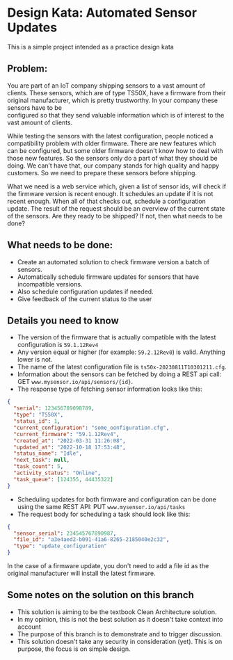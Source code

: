 # Design Kata: Automated Sensor Updates
This is a simple project intended as a practice design kata

## Problem:
You are part of an IoT company shipping sensors to a vast amount of clients. These sensors, which are of type TS50X, 
have a firmware from their original manufacturer, which is pretty trustworthy. In your company these sensors have to be  
configured so that they send valuable information which is of interest to the vast amount of clients.

While testing the sensors with the latest configuration, people noticed a compatibility problem with older firmware. There 
are new features which can be configured, but some older firmware doesn't know how to deal with those new features. 
So the sensors only do a part of what they should be doing. We can’t have that, our company stands for high quality and 
happy customers. So we need to prepare these sensors before shipping. 

What we need is a web service which, given a list of sensor ids, will check if the firmware version is recent enough. It 
schedules an update if it is not recent enough. When all of that checks out, schedule a configuration update. The result
of the request should be an overview of the current state of the sensors. Are they ready to be shipped? If not, then what
needs to be done?

## What needs to be done: 

- Create an automated solution to check firmware version a batch of sensors.
- Automatically schedule firmware updates for sensors that have incompatible versions.
- Also schedule configuration updates if needed. 
- Give feedback of the current status to the user 

## Details you need to know 

- The version of the firmware that is actually compatible with the latest configuration is `59.1.12Rev4`
- Any version equal or higher (for example: `59.2.12Rev0`) is valid. Anything lower is not.
- The name of the latest configuration file is `ts50x-20230811T10301211.cfg`. 
- Information about the sensors can be fetched by doing a REST api call: GET `www.mysensor.io/api/sensors/{id}`. 
- The response type of fetching sensor information looks like this:
```json
{
  "serial": 123456789098789,
  "type": "TS50X",
  "status_id": 1,
  "current_configuration": "some_oonfiguration.cfg",
  "current_firmware": "59.1.12Rev4",
  "created_at": "2022-03-31 11:26:08",
  "updated_at": "2022-10-18 17:53:48",
  "status_name": "Idle",
  "next_task": null,
  "task_count": 5,
  "activity_status": "Online",
  "task_queue": [124355, 44435322] 
}
```
- Scheduling updates for both firmware and configuration can be done using the same REST API: PUT `www.mysensor.io/api/tasks`
- The request body for scheduling a task should look like this: 
```json
{
  "sensor_serial": 234545767890987,
  "file_id": "a3e4aed2-b091-41a6-8265-2185040e2c32",
  "type": "update_configuration"
}
```
In the case of a firmware update, you don't need to add a file id as the original manufacturer will install the latest firmware. 



## Some notes on the solution on this branch

- This solution is aiming to be the textbook Clean Architecture solution.
- In my opinion, this is not the best solution as it doesn't take context into account
- The purpose of this branch is to demonstrate and to trigger discussion. 
- This solution doesn't take any security in consideration (yet). This is on purpose, the focus is on simple design. 

